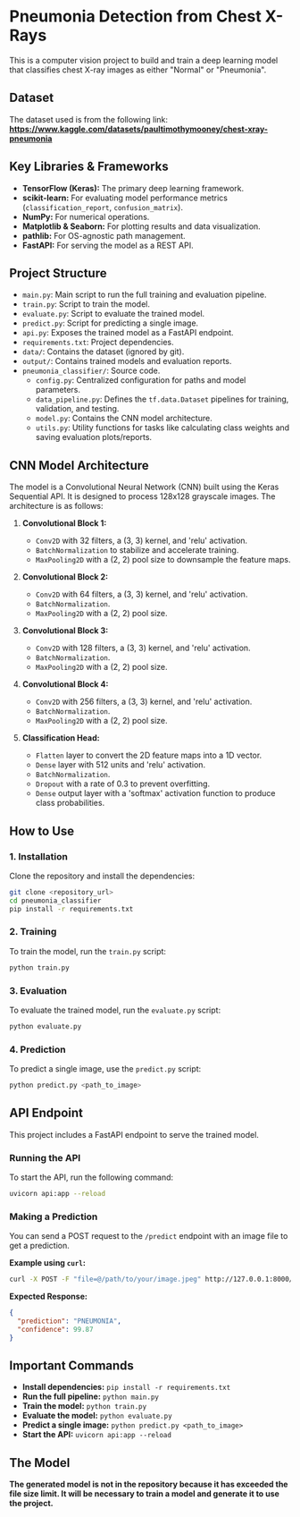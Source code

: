 # Pneumonia Detection from Chest X-Rays

This is a computer vision project to build and train a deep learning model that classifies chest X-ray images as either "Normal" or "Pneumonia".

## Dataset

The dataset used is from the following link:
**https://www.kaggle.com/datasets/paultimothymooney/chest-xray-pneumonia**

## Key Libraries & Frameworks
- **TensorFlow (Keras):** The primary deep learning framework.
- **scikit-learn:** For evaluating model performance metrics (`classification_report`, `confusion_matrix`).
- **NumPy:** For numerical operations.
- **Matplotlib & Seaborn:** For plotting results and data visualization.
- **pathlib:** For OS-agnostic path management.
- **FastAPI:** For serving the model as a REST API.

## Project Structure
- `main.py`: Main script to run the full training and evaluation pipeline.
- `train.py`: Script to train the model.
- `evaluate.py`: Script to evaluate the trained model.
- `predict.py`: Script for predicting a single image.
- `api.py`: Exposes the trained model as a FastAPI endpoint.
- `requirements.txt`: Project dependencies.
- `data/`: Contains the dataset (ignored by git).
- `output/`: Contains trained models and evaluation reports.
- `pneumonia_classifier/`: Source code.
  - `config.py`: Centralized configuration for paths and model parameters.
  - `data_pipeline.py`: Defines the `tf.data.Dataset` pipelines for training, validation, and testing.
  - `model.py`: Contains the CNN model architecture.
  - `utils.py`: Utility functions for tasks like calculating class weights and saving evaluation plots/reports.

## CNN Model Architecture

The model is a Convolutional Neural Network (CNN) built using the Keras Sequential API. It is designed to process 128x128 grayscale images. The architecture is as follows:

1.  **Convolutional Block 1:**
    *   `Conv2D` with 32 filters, a (3, 3) kernel, and 'relu' activation.
    *   `BatchNormalization` to stabilize and accelerate training.
    *   `MaxPooling2D` with a (2, 2) pool size to downsample the feature maps.

2.  **Convolutional Block 2:**
    *   `Conv2D` with 64 filters, a (3, 3) kernel, and 'relu' activation.
    *   `BatchNormalization`.
    *   `MaxPooling2D` with a (2, 2) pool size.

3.  **Convolutional Block 3:**
    *   `Conv2D` with 128 filters, a (3, 3) kernel, and 'relu' activation.
    *   `BatchNormalization`.
    *   `MaxPooling2D` with a (2, 2) pool size.

4.  **Convolutional Block 4:**
    *   `Conv2D` with 256 filters, a (3, 3) kernel, and 'relu' activation.
    *   `BatchNormalization`.
    *   `MaxPooling2D` with a (2, 2) pool size.

5.  **Classification Head:**
    *   `Flatten` layer to convert the 2D feature maps into a 1D vector.
    *   `Dense` layer with 512 units and 'relu' activation.
    *   `BatchNormalization`.
    *   `Dropout` with a rate of 0.3 to prevent overfitting.
    *   `Dense` output layer with a 'softmax' activation function to produce class probabilities.

## How to Use

### 1. Installation
Clone the repository and install the dependencies:
```bash
git clone <repository_url>
cd pneumonia_classifier
pip install -r requirements.txt
```

### 2. Training
To train the model, run the `train.py` script:
```bash
python train.py
```

### 3. Evaluation
To evaluate the trained model, run the `evaluate.py` script:
```bash
python evaluate.py
```

### 4. Prediction
To predict a single image, use the `predict.py` script:
```bash
python predict.py <path_to_image>
```

## API Endpoint

This project includes a FastAPI endpoint to serve the trained model.

### Running the API
To start the API, run the following command:
```bash
uvicorn api:app --reload
```

### Making a Prediction
You can send a POST request to the `/predict` endpoint with an image file to get a prediction.

**Example using `curl`:**
```bash
curl -X POST -F "file=@/path/to/your/image.jpeg" http://127.0.0.1:8000/predict
```

**Expected Response:**
```json
{
  "prediction": "PNEUMONIA",
  "confidence": 99.87
}
```

## Important Commands
- **Install dependencies:** `pip install -r requirements.txt`
- **Run the full pipeline:** `python main.py`
- **Train the model:** `python train.py`
- **Evaluate the model:** `python evaluate.py`
- **Predict a single image:** `python predict.py <path_to_image>`
- **Start the API:** `uvicorn api:app --reload`

## The Model
**The generated model is not in the repository because it has exceeded the file size limit. It will be necessary to train a model and generate it to use the project.**
